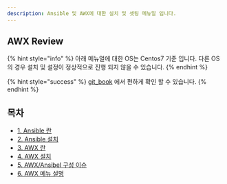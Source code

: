 ```yaml
---
description: Ansible 및 AWX에 대한 설치 및 셋팅 메뉴얼 입니다.
---
```


## AWX Review

{% hint style="info" %} 아래 메뉴얼에 대한 OS는 Centos7 기준 입니다. 다른 OS의 경우 설치 및 설정이 정상적으로 진행 되지 않을 수 있습니다. {% endhint %}

{% hint style="success" %} [git_book](https://andrewjin666.gitbook.io/awx-review/) 에서 편하게 확인 할 수 있습니다. {% endhint %}

## 목차
- [1. Ansible 란](https://app.gitbook.com/@andrewjin666/s/awx-review/ch1.-ansible)
- [2. Ansible 설치](https://app.gitbook.com/@andrewjin666/s/awx-review/ch2.-ansible_install)
- [3. AWX 란](https://app.gitbook.com/@andrewjin666/s/awx-review/ch3.-awx)
- [4. AWX 설치](https://app.gitbook.com/@andrewjin666/s/awx-review/ch4.-awx_install)
- [5. AWX/Ansibel 구성 이슈](https://app.gitbook.com/@andrewjin666/s/awx-review/ch5.-ansible_awx)
- [6. AWX 메뉴 설명](https://app.gitbook.com/@andrewjin666/s/awx-review/ch6.-awx_config)
